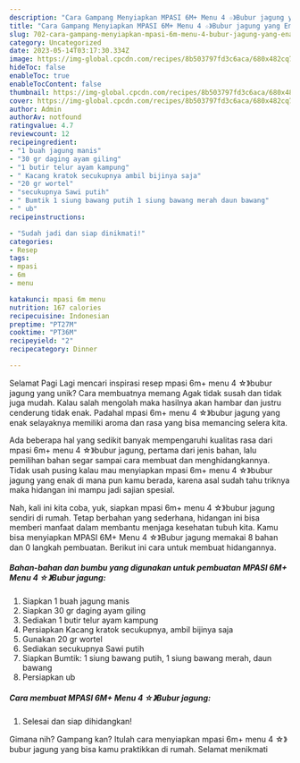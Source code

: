 ```yaml
---
description: "Cara Gampang Menyiapkan MPASI 6M+ Menu 4 ☆》Bubur jagung yang Enak, Enak"
title: "Cara Gampang Menyiapkan MPASI 6M+ Menu 4 ☆》Bubur jagung yang Enak, Enak"
slug: 702-cara-gampang-menyiapkan-mpasi-6m-menu-4-bubur-jagung-yang-enak-enak
category: Uncategorized
date: 2023-05-14T03:17:30.334Z
image: https://img-global.cpcdn.com/recipes/8b503797fd3c6aca/680x482cq70/mpasi-6m-menu-4-bubur-jagung-foto-resep-utama.jpg
hideToc: false
enableToc: true
enableTocContent: false
thumbnail: https://img-global.cpcdn.com/recipes/8b503797fd3c6aca/680x482cq70/mpasi-6m-menu-4-bubur-jagung-foto-resep-utama.jpg
cover: https://img-global.cpcdn.com/recipes/8b503797fd3c6aca/680x482cq70/mpasi-6m-menu-4-bubur-jagung-foto-resep-utama.jpg
author: Admin
authorAv: notfound
ratingvalue: 4.7
reviewcount: 12
recipeingredient:
- "1 buah jagung manis"
- "30 gr daging ayam giling"
- "1 butir telur ayam kampung"
- " Kacang kratok secukupnya ambil bijinya saja"
- "20 gr wortel"
- "secukupnya Sawi putih"
- " Bumtik 1 siung bawang putih 1 siung bawang merah daun bawang"
- " ub"
recipeinstructions:

- "Sudah jadi dan siap dinikmati!"
categories:
- Resep
tags:
- mpasi
- 6m
- menu

katakunci: mpasi 6m menu 
nutrition: 167 calories
recipecuisine: Indonesian
preptime: "PT27M"
cooktime: "PT36M"
recipeyield: "2"
recipecategory: Dinner

---
```



Selamat Pagi Lagi mencari inspirasi resep mpasi 6m+ menu 4 ☆》bubur jagung yang unik? Cara membuatnya memang Agak tidak susah dan tidak juga mudah. Kalau salah mengolah maka hasilnya akan hambar dan justru cenderung tidak enak. Padahal mpasi 6m+ menu 4 ☆》bubur jagung yang enak selayaknya memiliki aroma dan rasa yang bisa memancing selera kita.




Ada beberapa hal yang sedikit banyak mempengaruhi kualitas rasa dari mpasi 6m+ menu 4 ☆》bubur jagung, pertama dari jenis bahan, lalu pemilihan bahan segar sampai cara membuat dan menghidangkannya. Tidak usah pusing kalau mau menyiapkan mpasi 6m+ menu 4 ☆》bubur jagung yang enak di mana pun kamu berada, karena asal sudah tahu triknya maka hidangan ini mampu jadi sajian spesial.


Nah, kali ini kita coba, yuk, siapkan mpasi 6m+ menu 4 ☆》bubur jagung sendiri di rumah. Tetap berbahan yang sederhana, hidangan ini bisa memberi manfaat dalam membantu menjaga kesehatan tubuh kita. Kamu bisa menyiapkan MPASI 6M+ Menu 4 ☆》Bubur jagung memakai 8 bahan dan 0 langkah pembuatan. Berikut ini cara untuk membuat hidangannya.

<!--inarticleads1-->

##### Bahan-bahan dan bumbu yang digunakan untuk pembuatan MPASI 6M+ Menu 4 ☆》Bubur jagung:

1. Siapkan 1 buah jagung manis
1. Siapkan 30 gr daging ayam giling
1. Sediakan 1 butir telur ayam kampung
1. Persiapkan  Kacang kratok secukupnya, ambil bijinya saja
1. Gunakan 20 gr wortel
1. Sediakan secukupnya Sawi putih
1. Siapkan  Bumtik: 1 siung bawang putih, 1 siung bawang merah, daun bawang
1. Persiapkan  ub




<!--inarticleads2-->

##### Cara membuat MPASI 6M+ Menu 4 ☆》Bubur jagung:


1. Selesai dan siap dihidangkan!



Gimana nih? Gampang kan? Itulah cara menyiapkan mpasi 6m+ menu 4 ☆》bubur jagung yang bisa kamu praktikkan di rumah. Selamat menikmati
